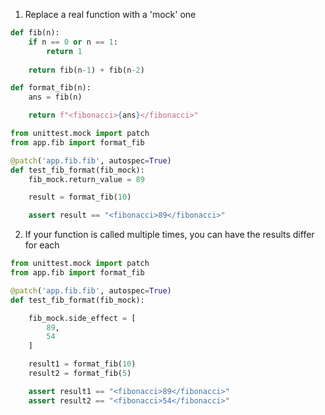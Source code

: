 1. Replace a real function with a 'mock' one 
```python
def fib(n):
    if n == 0 or n == 1:
        return 1
    
    return fib(n-1) + fib(n-2)

def format_fib(n):
    ans = fib(n)

    return f"<fibonacci>{ans}</fibonacci>"
```

```python
from unittest.mock import patch
from app.fib import format_fib

@patch('app.fib.fib', autospec=True)
def test_fib_format(fib_mock):
    fib_mock.return_value = 89

    result = format_fib(10)

    assert result == "<fibonacci>89</fibonacci>"
```

2. If your function is called multiple times, you can have the results differ for each
```python
from unittest.mock import patch
from app.fib import format_fib

@patch('app.fib.fib', autospec=True)
def test_fib_format(fib_mock):

    fib_mock.side_effect = [
        89,
        54
    ]

    result1 = format_fib(10)
    result2 = format_fib(5)

    assert result1 == "<fibonacci>89</fibonacci>"
    assert result2 == "<fibonacci>54</fibonacci>"
```
